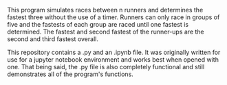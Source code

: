 This program simulates races between n runners and determines the fastest three without the use of a timer.
Runners can only race in groups of five and the fastests of each group are raced until one fastest is determined.
The fastest and second fastest of the runner-ups are the second and third fastest overall.

This repository contains a .py and an .ipynb file. It was originally written for use for a jupyter notebook environment
and works best when opened with one. That being said, the .py file is also completely functional and still demonstrates all
of the program's functions.
